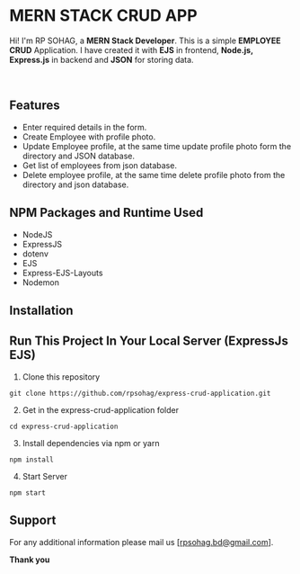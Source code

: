 # MERN STACK CRUD APP

Hi! I'm RP SOHAG, a **MERN Stack Developer**. This is a simple **EMPLOYEE CRUD** Application.
I have created it with **EJS** in frontend, **Node.js, Express.js** in backend and **JSON** for storing data.
<br>

<br>

## Features

- Enter required details in the form.
- Create Employee with profile photo.
- Update Employee profile, at the same time update profile photo form the directory and JSON database.
- Get list of employees from json database.
- Delete employee profile, at the same time delete profile photo from the directory and json database.

##  NPM Packages and Runtime Used

- NodeJS
- ExpressJS
- dotenv
- EJS
- Express-EJS-Layouts
- Nodemon

## Installation




## Run This Project In Your Local Server (ExpressJs EJS)

1. Clone this repository

```shell
git clone https://github.com/rpsohag/express-crud-application.git
```

2. Get in the express-crud-application folder

```shell
cd express-crud-application
```

3. Install dependencies via npm or yarn

```shell
npm install
```

4. Start Server

```shell
npm start
```



## Support

For any additional information please mail us [rpsohag.bd@gmail.com].

**Thank you**
